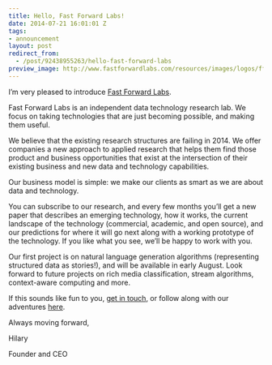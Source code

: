 ```yaml
---
title: Hello, Fast Forward Labs!
date: 2014-07-21 16:01:01 Z
tags:
- announcement
layout: post
redirect_from:
  - /post/92438955263/hello-fast-forward-labs
preview_image: http://www.fastforwardlabs.com/resources/images/logos/ff-logo-white-bg.png
---
```


<p>I’m very pleased to introduce <a href="http://www.fastforwardlabs.com/" title="Fast Forward Labs" target="_blank">Fast Forward Labs</a>.</p>
<p>Fast Forward Labs is an independent data technology research lab. We focus on taking technologies that are just becoming possible, and making them useful.</p>
<p>We believe that the existing research structures are failing in 2014. We offer companies a new approach to applied research that helps them find those product and business opportunities that exist at the intersection of their existing business and new data and technology capabilities.</p>
<p>Our business model is simple: we make our clients as smart as we are about data and technology.</p>
<p>You can subscribe to our research, and every few months you’ll get a new paper that describes an emerging technology, how it works, the current landscape of the technology (commercial, academic, and open source), and our predictions for where it will go next along with a working prototype of the technology. If you like what you see, we’ll be happy to work with you.</p>
<p>Our first project is on natural language generation algorithms (representing structured data as stories!), and will be available in early August. Look forward to future projects on rich media classification, stream algorithms, context-aware computing and more.</p>
<p>If this sounds like fun to you, <a href="mailto:contact@fastforwardlabs.com">get in touch</a>, or follow along with our adventures <a href="http://www.fastforwardlabs.com/#contact">here</a>.</p>
<p>Always moving forward,</p>
<p>Hilary</p>
<p>Founder and CEO</p>
